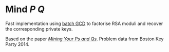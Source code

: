 # Mind _P_ _Q_

Fast implementation using [batch GCD](https://github.com/fionn/batch-gcd) to factorise RSA moduli and recover the corresponding private keys.

Based on the paper [_Mining Your Ps and Qs_](https://factorable.net/weakkeys12.extended.pdf). Problem data from Boston Key Party 2014.
